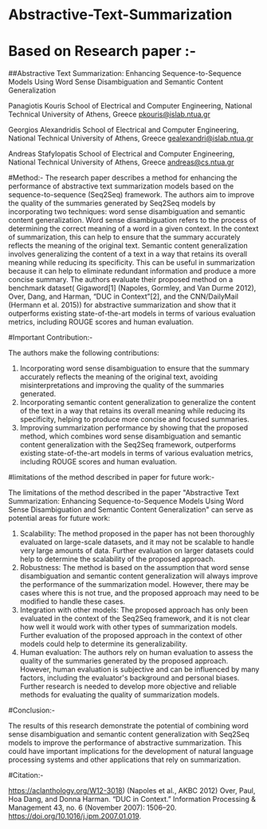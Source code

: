 # Abstractive-Text-Summarization

# Based on Research paper :- 
##Abstractive Text Summarization: Enhancing Sequence-to-Sequence Models Using Word Sense Disambiguation and Semantic Content Generalization

Panagiotis Kouris 
School of Electrical and Computer Engineering, 
National Technical University of Athens, Greece 
pkouris@islab.ntua.gr 

Georgios Alexandridis 
School of Electrical and Computer Engineering, 
National Technical University of Athens, 
Greece gealexandri@islab.ntua.gr 

Andreas Stafylopatis 
School of Electrical and Computer Engineering, 
National Technical University of Athens, Greece 
andreas@cs.ntua.gr

#Method:-
The research paper describes a method for enhancing the performance of abstractive text summarization models based on the sequence-to-sequence (Seq2Seq) framework. The authors aim to improve the quality of the summaries generated by Seq2Seq models by incorporating two techniques: word sense disambiguation and semantic content generalization.
Word sense disambiguation refers to the process of determining the correct meaning of a word in a given context. In the context of summarization, this can help to ensure that the summary accurately reflects the meaning of the original text.
Semantic content generalization involves generalizing the content of a text in a way that retains its overall meaning while reducing its specificity. This can be useful in summarization because it can help to eliminate redundant information and produce a more concise summary.
The authors evaluate their proposed method on a benchmark dataset( Gigaword[1] (Napoles, Gormley, and Van Durme 2012), Over, Dang, and Harman, “DUC in Context”[2], and the CNN/DailyMail (Hermann et al. 2015)) for abstractive summarization and show that it outperforms existing state-of-the-art models in terms of various evaluation metrics, including ROUGE scores and human evaluation.

#Important Contribution:- 


The authors make the following contributions:
1. Incorporating word sense disambiguation to ensure that the summary accurately reflects the meaning of the original text, avoiding misinterpretations and improving the quality of the summaries generated.
2. Incorporating semantic content generalization to generalize the content of the text in a way that retains its overall meaning while reducing its specificity, helping to produce more concise and focused summaries.
3. Improving summarization performance by showing that the proposed method, which combines word sense disambiguation and semantic content generalization with the Seq2Seq framework, outperforms existing state-of-the-art models in terms of various evaluation metrics, including ROUGE scores and human evaluation.


#limitations of the method described in paper for future work:-


The limitations of the method described in the paper "Abstractive Text Summarization: Enhancing Sequence-to-Sequence Models Using Word Sense Disambiguation and Semantic Content Generalization" can serve as potential areas for future work:
1. Scalability: The method proposed in the paper has not been thoroughly evaluated on large-scale datasets, and it may not be scalable to handle very large amounts of data. Further evaluation on larger datasets could help to determine the scalability of the proposed approach.
2. Robustness: The method is based on the assumption that word sense disambiguation and semantic content generalization will always improve the performance of the summarization model. However, there may be cases where this is not true, and the proposed approach may need to be modified to handle these cases.
3. Integration with other models: The proposed approach has only been evaluated in the context of the Seq2Seq framework, and it is not clear how well it would work with other types of summarization models. Further evaluation of the proposed approach in the context of other models could help to determine its generalizability.
4. Human evaluation: The authors rely on human evaluation to assess the quality of the summaries generated by the proposed approach. However, human evaluation is subjective and can be influenced by many factors, including the evaluator's background and personal biases. Further research is needed to develop more objective and reliable methods for evaluating the quality of summarization models.


#Conclusion:-


The results of this research demonstrate the potential of combining word sense disambiguation and semantic content generalization with Seq2Seq models to improve the performance of abstractive summarization. This could have important implications for the development of natural language processing systems and other applications that rely on summarization.


#Citation:-


https://aclanthology.org/W12-3018) (Napoles et al., AKBC 2012)
Over, Paul, Hoa Dang, and Donna Harman. “DUC in Context.” Information Processing &       Management 43, no. 6 (November 2007): 1506–20. https://doi.org/10.1016/j.ipm.2007.01.019.


